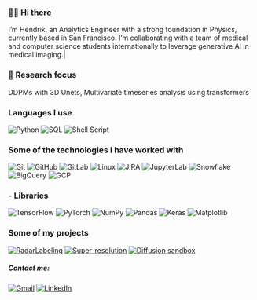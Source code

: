 
### 👋🏻 Hi there
I’m Hendrik, an Analytics Engineer with a strong foundation in Physics, currently based in San Francisco. I’m collaborating with a team of medical and computer science students internationally to leverage generative AI in medical imaging.|

### 🔭 Research focus
DDPMs with 3D Unets, Multivariate timeseries analysis using transformers

### Languages I use
![Python](https://img.shields.io/badge/-Python-000000?style=flat&logo=python)
![SQL](https://img.shields.io/badge/-SQL-000000?style=flat&logo=postgresql)
![Shell Script](https://img.shields.io/badge/shell_script-%23121011.svg?style=style=flat&logo=gnu-bash&logoColor=white)

### Some of the technologies I have worked with
![Git](https://img.shields.io/badge/-Git-222222?style=flat&logo=git&logoColor=F05032)
![GitHub](https://img.shields.io/badge/-GitHub-222222?style=flat&logo=github&logoColor=181717)
![GitLab](https://img.shields.io/badge/gitlab-222222?style=flat&logo=gitlab&logoColor=white)
![Linux](https://img.shields.io/badge/-Linux-222222?style=flat&logo=linux&logoColor=FCC624)
![JIRA](https://img.shields.io/badge/JIRA-222222?style=flat&logo=jira&logoColor=white)
![JupyterLab](https://img.shields.io/badge/JupyterLab-222222?style=flat&logo=jupyter&logoColor=white)
![Snowflake](https://img.shields.io/badge/Snowflake-222222?style=flat&logo=snowflake&logoColor=white)
![BigQuery](https://img.shields.io/badge/BigQuery-222222?style=flat&logo=google-cloud&logoColor=white)
![GCP](https://img.shields.io/badge/GCP-222222?style=flat&logo=google-cloud&logoColor=white)

### - Libraries
![TensorFlow](https://img.shields.io/badge/TensorFlow-222222?style=flat&logo=tensorflow&logoColor=white)
![PyTorch](https://img.shields.io/badge/PyTorch-222222?style=flat&logo=PyTorch&logoColor=white)
![NumPy](https://img.shields.io/badge/numpy-222222?style=flat&logo=numpy&logoColor=white)
![Pandas](https://img.shields.io/badge/pandas-222222?style=flat&logo=pandas&logoColor=white)
![Keras](https://img.shields.io/badge/Keras-222222?style=flat&logo=Keras&logoColor=white)
![Matplotlib](https://img.shields.io/badge/Matplotlib-222222?style=flat&logo=Matplotlib&logoColor=black)

### Some of my projects

[![RadarLabeling](https://img.shields.io/badge/-Radar_Labeling-000000?style=flat)](https://github.com/chichonnade/ZendarComputerVisionCapstone)
[![Super-resolution](https://img.shields.io/badge/-Super_Resolution-000000?style=flat)](https://github.com/chichonnade/MRI-Super-Resolution)
[![Diffusion sandbox](https://img.shields.io/badge/-Diffusion_sandbox-000000?style=flat)](https://xd00099.github.io/hdsi_faculty_tool/)

##### Contact me:
[![Gmail](https://img.shields.io/badge/-GMAIL-D14836?style=for-the-badge&logo=gmail&logoColor=white)](mailto:hendrikchiche@gmail.com)
[![LinkedIn](https://img.shields.io/badge/-LINKEDIN-0077B5?style=for-the-badge&logo=linkedin&logoColor=white)](https://www.linkedin.com/in/hendrikchiche/)

